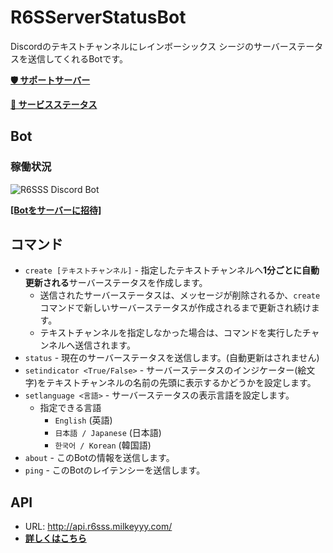 # R6SServerStatusBot
Discordのテキストチャンネルにレインボーシックス シージのサーバーステータスを送信してくれるBotです。

[**🛡️ サポートサーバー**](https://discord.gg/bMf9dDjndC)

[**📶 サービスステータス**](https://milkeyyy-services.cronitorstatus.com)

## Bot
### 稼働状況
![R6SSS Discord Bot](https://cronitor.io/badges/Za7Cbb/production/uXc8wYxprFTpoguQbbHGQ95r5u4.svg)

[**[Botをサーバーに招待]**](https://discord.com/api/oauth2/authorize?client_id=990497421488451615&permissions=76800&scope=bot%20applications.commands)	

## コマンド
- `create [テキストチャンネル]` - 指定したテキストチャンネルへ**1分ごとに自動更新される**サーバーステータスを作成します。
	- 送信されたサーバーステータスは、メッセージが削除されるか、`create` コマンドで新しいサーバーステータスが作成されるまで更新され続けます。
	- テキストチャンネルを指定しなかった場合は、コマンドを実行したチャンネルへ送信されます。
- `status` - 現在のサーバーステータスを送信します。(自動更新はされません)
- `setindicator <True/False>` - サーバーステータスのインジケーター(絵文字)をテキストチャンネルの名前の先頭に表示するかどうかを設定します。
- `setlanguage <言語>` - サーバーステータスの表示言語を設定します。
	- 指定できる言語
		- `English` (英語)
		- `日本語 / Japanese` (日本語)
		- `한국어 / Korean` (韓国語)
- `about` - このBotの情報を送信します。
- `ping` - このBotのレイテンシーを送信します。

## API
- URL: http://api.r6sss.milkeyyy.com/
- [**詳しくはこちら**](https://github.com/Milkeyyy/R6SServerStatusBot_WebAPI)
